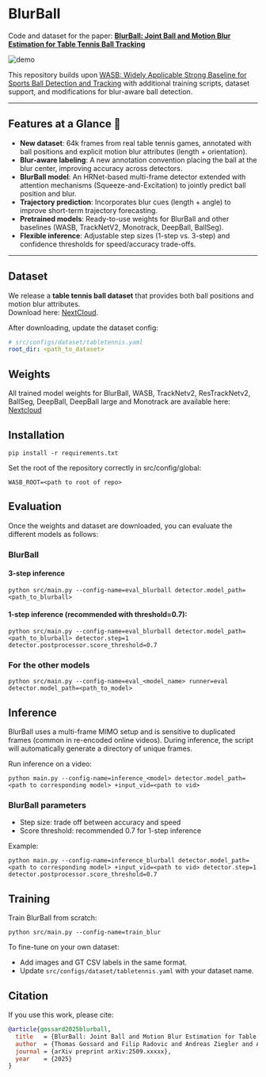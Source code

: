 # BlurBall

Code and dataset for the paper: **[BlurBall: Joint Ball and Motion Blur Estimation for Table Tennis Ball Tracking](https://cogsys-tuebingen.github.io/blurball/)**

![demo](demo.gif)

This repository builds upon [WASB: Widely Applicable Strong Baseline for Sports Ball Detection and Tracking](https://github.com/nttcom/WASB-SBDT/) with additional training scripts, dataset support, and modifications for blur-aware ball detection.

---

## Features at a Glance 🚀

- **New dataset**: 64k frames from real table tennis games, annotated with ball positions and explicit motion blur attributes (length + orientation).  
- **Blur-aware labeling**: A new annotation convention placing the ball at the blur center, improving accuracy across detectors.  
- **BlurBall model**: An HRNet-based multi-frame detector extended with attention mechanisms (Squeeze-and-Excitation) to jointly predict ball position and blur.  
- **Trajectory prediction**: Incorporates blur cues (length + angle) to improve short-term trajectory forecasting.  
- **Pretrained models**: Ready-to-use weights for BlurBall and other baselines (WASB, TrackNetV2, Monotrack, DeepBall, BallSeg).  
- **Flexible inference**: Adjustable step sizes (1-step vs. 3-step) and confidence thresholds for speed/accuracy trade-offs.  

---

## Dataset

We release a **table tennis ball dataset** that provides both ball positions and motion blur attributes.  
Download here: [NextCloud](https://cloud.cs.uni-tuebingen.de/index.php/s/C3pJEPKWQAkono7).

After downloading, update the dataset config:

```yaml
# src/configs/dataset/tabletennis.yaml
root_dir: <path_to_dataset>
```

## Weights

All trained model weights for BlurBall, WASB, TrackNetv2, ResTrackNetv2, BallSeg, DeepBall, DeepBall large and Monotrack are available here: [Nextcloud](https://cloud.cs.uni-tuebingen.de/index.php/s/6Z8TpM3sXRKHzGC)

## Installation

```
pip install -r requirements.txt
```

Set the root of the repository correctly in src/config/global:
```
WASB_ROOT=<path to root of repo>
```

## Evaluation
Once the weights and dataset are downloaded, you can evaluate the different models as follows:

### BlurBall

#### 3-step inference
```
python src/main.py --config-name=eval_blurball detector.model_path=<path_to_blurball>
```

#### 1-step inference (recommended with threshold=0.7):
```
python src/main.py --config-name=eval_blurball detector.model_path=<path_to_blurball> detector.step=1 detector.postprocessor.score_threshold=0.7
```

### For the other models
```
python src/main.py --config-name=eval_<model_name> runner=eval detector.model_path=<path_to_model>
```

## Inference

BlurBall uses a multi-frame MIMO setup and is sensitive to duplicated frames (common in re-encoded online videos). During inference, the script will automatically generate a directory of unique frames.

Run inference on a video:

```
python main.py --config-name=inference_<model> detector.model_path=<path to corresponding model> +input_vid=<path to vid>
```

### BlurBall parameters
- Step size: trade off between accuracy and speed
- Score threshold: recommended 0.7 for 1-step inference

Example:
```
python main.py --config-name=inference_blurball detector.model_path=<path to corresponding model> +input_vid=<path to vid> detector.step=1 detector.postprocessor.score_threshold=0.7
```

## Training
Train BlurBall from scratch:

```
python src/main.py --config-name=train_blur
```

To fine-tune on your own dataset:

- Add images and GT CSV labels in the same format.  
- Update `src/configs/dataset/tabletennis.yaml` with your dataset name.

## Citation

If you use this work, please cite:

```bibtex
@article{gossard2025blurball,
  title   = {BlurBall: Joint Ball and Motion Blur Estimation for Table Tennis Ball Tracking},
  author  = {Thomas Gossard and Filip Radovic and Andreas Ziegler and Andreas Zell},
  journal = {arXiv preprint arXiv:2509.xxxxx},
  year    = {2025}
}
